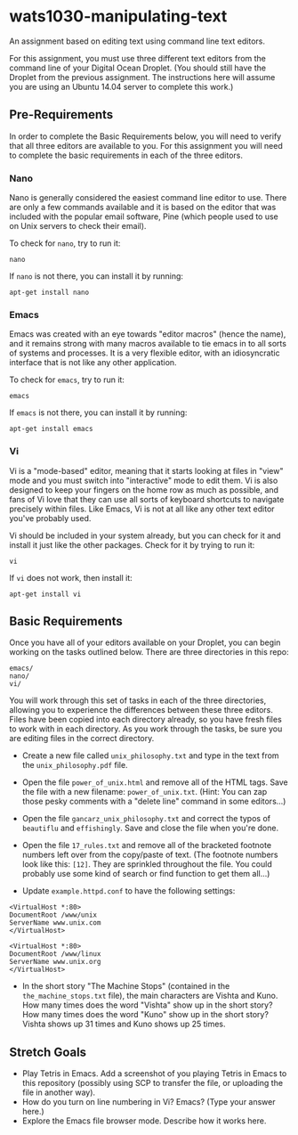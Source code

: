 # wats1030-manipulating-text
An assignment based on editing text using command line text editors.

For this assignment, you must use three different text editors from the command
line of your Digital Ocean Droplet. (You should still have the Droplet from the
previous assignment. The instructions here will assume you are using an Ubuntu
14.04 server to complete this work.)

## Pre-Requirements

In order to complete the Basic Requirements below, you will need to verify that
all three editors are available to you. For this assignment you will need to
complete the basic requirements in each of the three editors.

### Nano
Nano is generally considered the easiest command line editor to use. There are
only a few commands available and it is based on the editor that was
included with the popular email software, Pine (which people used to use on
Unix servers to check their email).

To check for `nano`, try to run it:

`nano`

If `nano` is not there, you can install it by running:

`apt-get install nano`

### Emacs
Emacs was created with an eye towards "editor macros" (hence the name), and it
remains strong with many macros available to tie emacs in to all sorts of
systems and processes. It is a very flexible editor, with an idiosyncratic
interface that is not like any other application.

To check for `emacs`, try to run it:

`emacs`

If `emacs` is not there, you can install it by running:

`apt-get install emacs`

### Vi
Vi is a "mode-based" editor, meaning that it starts looking at files in "view"
mode and you must switch into "interactive" mode to edit them. Vi is also designed
to keep your fingers on the home row as much as possible, and fans of Vi love
that they can use all sorts of keyboard shortcuts to navigate precisely within
files. Like Emacs, Vi is not at all like any other text editor you've probably
used.

Vi should be included in your system already, but you can check for it and
install it just like the other packages. Check for it by trying to run it:

`vi`

If `vi` does not work, then install it:

`apt-get install vi`

## Basic Requirements
Once you have all of your editors available on your Droplet, you can begin
working on the tasks outlined below. There are three directories in this repo:

```
emacs/
nano/
vi/
```

You will work through this set of tasks in each of the three directories,
allowing you to experience the differences between these three editors. Files
have been copied into each directory already, so you have fresh files to work
with in each directory. As you work through the tasks, be sure you are editing
files in the correct directory.

* Create a new file called `unix_philosophy.txt` and type in the text from the
`unix_philosophy.pdf` file.

* Open the file `power_of_unix.html` and remove all of the HTML tags. Save the
file with a new filename: `power_of_unix.txt`. (Hint: You can zap those pesky
comments with a "delete line" command in some editors...)

* Open the file `gancarz_unix_philosophy.txt` and correct the typos of
`beautiflu` and `effishingly`. Save and close the file when you're done.

* Open the file `17_rules.txt` and remove all of the bracketed footnote numbers
left over from the copy/paste of text. (The footnote numbers look like this:
`[12]`. They are sprinkled throughout the file. You could probably use some
kind of search or find function to get them all...)

* Update `example.httpd.conf` to have the following settings:

```
<VirtualHost *:80>
DocumentRoot /www/unix
ServerName www.unix.com
</VirtualHost>

<VirtualHost *:80>
DocumentRoot /www/linux
ServerName www.unix.org
</VirtualHost>
```

* In the short story "The Machine Stops" (contained in the
`the_machine_stops.txt` file), the main characters are Vishta and Kuno. How many
times does the word "Vishta" show up in the short story? How many times does the
word "Kuno" show up in the short story? Vishta shows up 31 times and Kuno shows up 25 times.

## Stretch Goals

* Play Tetris in Emacs. Add a screenshot of you playing Tetris in Emacs to this repository (possibly using SCP to transfer the file, or uploading the file in another way).
* How do you turn on line numbering in Vi? Emacs? (Type your answer here.)
* Explore the Emacs file browser mode. Describe how it works here.
